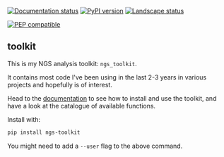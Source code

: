 
[![Documentation status](https://readthedocs.org/projects/ngs-toolkit/badge/?version=latest)](http://ngs-toolkit.readthedocs.io/en/latest/?badge=latest)
[![PyPI version](https://badge.fury.io/py/ngs-toolkit.svg)](https://badge.fury.io/py/ngs-toolkit)
[![Landscape status](https://landscape.io/github/afrendeiro/toolkit/master/landscape.png)](https://landscape.io/github/afrendeiro/toolkit/master)

[![PEP compatible](http://pepkit.github.io/img/PEP-compatible-green.svg)](http://pepkit.github.io)

## toolkit

This is my NGS analysis toolkit: ``ngs_toolkit``.

It contains most code I've been using in the last 2-3 years in various projects and hopefully is of interest.

Head to the [documentation](http://ngs-toolkit.readthedocs.io/) to see how to install and use the toolkit, and have a look at the catalogue of available functions.

Install with:

```bash
pip install ngs-toolkit
```
You might need to add a ``--user`` flag to the above command.
